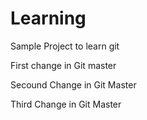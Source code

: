 # Learning
Sample Project to learn git 

First change in Git master

Secound Change in Git Master

Third Change in Git Master
